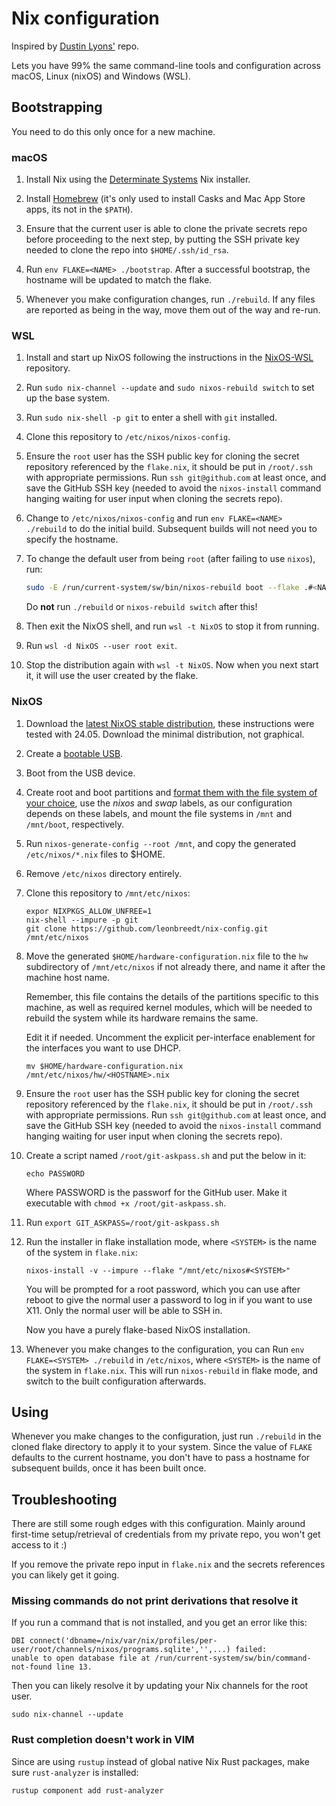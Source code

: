 # Nix configuration

Inspired by [Dustin Lyons'](https://github.com/dustinlyons/nixos-config) repo.

Lets you have 99% the same command-line tools and configuration across macOS, Linux (nixOS)
and Windows (WSL).

## Bootstrapping

You need to do this only once for a new machine.

### macOS

1. Install Nix using the [Determinate Systems](https://github.com/DeterminateSystems/nix-installer) Nix installer.

2. Install [Homebrew](https://brew.sh) (it's only used to install Casks and Mac App Store apps, its not in the `$PATH`).

3. Ensure that the current user is able to clone the private secrets repo before proceeding to the
   next step, by putting the SSH private key needed to clone the repo into `$HOME/.ssh/id_rsa`.

4. Run `env FLAKE=<NAME> ./bootstrap`. After a successful bootstrap, the hostname will be updated to match
   the flake.

5. Whenever you make configuration changes, run `./rebuild`. If any files are
   reported as being in the way, move them out of the way and re-run.

### WSL

1. Install and start up NixOS following the instructions in the
   [NixOS-WSL](https://github.com/nix-community/NixOS-WSL?tab=readme-ov-file)
   repository.

2. Run `sudo nix-channel --update` and `sudo nixos-rebuild switch` to set up the base system.

3. Run `sudo nix-shell -p git` to enter a shell with `git` installed.

4. Clone this repository to `/etc/nixos/nixos-config`.

5. Ensure the `root` user has the SSH public key for cloning the secret repository
   referenced by the `flake.nix`, it should be put in `/root/.ssh` with appropriate
   permissions. Run `ssh git@github.com` at least once, and save the GitHub SSH key
   (needed to avoid the `nixos-install` command hanging waiting for user input when
   cloning the secrets repo).

6. Change to `/etc/nixos/nixos-config` and run `env FLAKE=<NAME> ./rebuild` to do the initial build.
   Subsequent builds will not need you to specify the hostname.

7. To change the default user from being `root` (after failing to use `nixos`), run:

   ```sh
   sudo -E /run/current-system/sw/bin/nixos-rebuild boot --flake .#<NAME>
   ```

   Do **not** run `./rebuild` or `nixos-rebuild switch` after this!

8. Then exit the NixOS shell, and run `wsl -t NixOS` to stop it from running.

9. Run `wsl -d NixOS --user root exit`.

10. Stop the distribution again with `wsl -t NixOS`. Now when you next start it,
    it will use the user created by the flake.


### NixOS

1. Download the [latest NixOS stable distribution](https://nixos.org/manual/nixos/stable/index.html#sec-obtaining),
   these instructions were tested with 24.05. Download the minimal distribution, not graphical.

2. Create a [bootable USB](https://nixos.org/manual/nixos/stable/index.html#sec-booting-from-usb).

3. Boot from the USB device.

4. Create root and boot partitions and [format them with the file system of your choice](https://nixos.org/manual/nixos/stable/index.html#sec-installation-manual), use the _nixos_ and _swap_ labels, as our configuration depends on these labels, and mount the file systems in `/mnt` and `/mnt/boot`, respectively.

5. Run `nixos-generate-config --root /mnt`, and copy the generated `/etc/nixos/*.nix` files to $HOME.

6. Remove `/etc/nixos` directory entirely.

7. Clone this repository to `/mnt/etc/nixos`:

   ```shell
   expor NIXPKGS_ALLOW_UNFREE=1
   nix-shell --impure -p git
   git clone https://github.com/leonbreedt/nix-config.git /mnt/etc/nixos
   ```

8. Move the generated `$HOME/hardware-configuration.nix` file to the `hw` subdirectory
   of `/mnt/etc/nixos` if not already there, and name it after the machine host name.

   Remember, this file contains the details of the partitions specific to this machine,
   as well as required kernel modules, which will be needed to rebuild the system while
   its hardware remains the same.

   Edit it if needed.
   Uncomment the explicit per-interface enablement for the interfaces you want to use DHCP.

   ```shell
   mv $HOME/hardware-configuration.nix /mnt/etc/nixos/hw/<HOSTNAME>.nix
   ```

9. Ensure the `root` user has the SSH public key for cloning the secret repository
   referenced by the `flake.nix`, it should be put in `/root/.ssh` with appropriate
   permissions. Run `ssh git@github.com` at least once, and save the GitHub SSH key
   (needed to avoid the `nixos-install` command hanging waiting for user input when
   cloning the secrets repo).

10. Create a script named `/root/git-askpass.sh` and put the below in it:

    `echo PASSWORD`

    Where PASSWORD is the passworf for the GitHub user. Make it executable with
    `chmod +x /root/git-askpass.sh`.

11. Run `export GIT_ASKPASS=/root/git-askpass.sh`

12. Run the installer in flake installation mode, where `<SYSTEM>` is the name of
    the system in `flake.nix`:

    ```shell
    nixos-install -v --impure --flake "/mnt/etc/nixos#<SYSTEM>"
    ```

    You will be prompted for a root password, which you can use after reboot to give
    the normal user a password to log in if you want to use X11. Only the normal user
    will be able to SSH in.

    Now you have a purely flake-based NixOS installation.

 13. Whenever you make changes to the configuration, you can
     Run `env FLAKE=<SYSTEM> ./rebuild` in `/etc/nixos`, where
     `<SYSTEM>` is the name of the system in `flake.nix`. This will run `nixos-rebuild`
     in flake mode, and switch to the built configuration afterwards.

## Using

Whenever you make changes to the configuration, just run `./rebuild` in the cloned
flake  directory to apply it to your system. Since the value of `FLAKE` defaults
to the current hostname, you don't have to pass a hostname for subsequent builds,
once it has been built once.

## Troubleshooting

There are still some rough edges with this configuration. Mainly around first-time
setup/retrieval of credentials from my private repo, you won't get access to it :)

If you remove the private repo input in `flake.nix` and the secrets references
you can likely get it going.

### Missing commands do not print derivations that resolve it

If you run a command that is not installed, and you get an error like this:

```shell
DBI connect('dbname=/nix/var/nix/profiles/per-user/root/channels/nixos/programs.sqlite','',...) failed:
unable to open database file at /run/current-system/sw/bin/command-not-found line 13.
```

Then you can likely resolve it by updating your Nix channels for the root user.

```shell
sudo nix-channel --update
```

### Rust completion doesn't work in VIM

Since are using `rustup` instead of global native Nix Rust packages, make
sure `rust-analyzer` is installed:

```shell
rustup component add rust-analyzer
```
